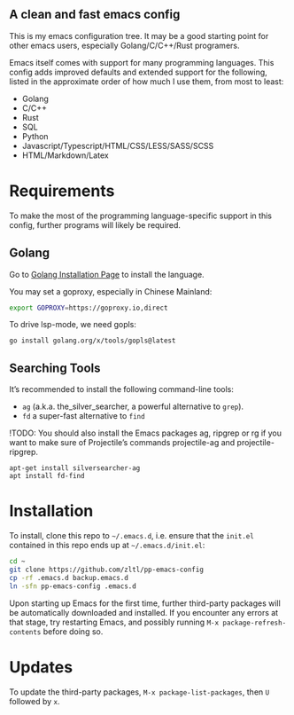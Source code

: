 A clean and fast emacs config
---

This is my emacs configuration tree. It may be a good starting point for other
emacs users, especially Golang/C/C++/Rust programers.

Emacs itself comes with support for many programming languages. This config adds
improved defaults and extended support for the following, listed in the
approximate order of how much I use them, from most to least:

- Golang
- C/C++
- Rust
- SQL
- Python
- Javascript/Typescript/HTML/CSS/LESS/SASS/SCSS
- HTML/Markdown/Latex

# Requirements

To make the most of the programming language-specific support in this config,
further programs will likely be required.

## Golang
Go to [Golang Installation Page](https://go.dev/doc/install) to install the
language. 

You may set a goproxy, especially in Chinese Mainland:

``` bash
export GOPROXY=https://goproxy.io,direct
```

To drive lsp-mode, we need gopls:

```
go install golang.org/x/tools/gopls@latest
```

## Searching Tools

It’s recommended to install the following command-line tools:

- `ag` (a.k.a. the_silver_searcher, a powerful alternative to `grep`).
- `fd` a super-fast alternative to `find`

!TODO: You should also install the Emacs packages ag, ripgrep or rg if you want
to make sure of Projectile’s commands projectile-ag and projectile-ripgrep.

```
apt-get install silversearcher-ag
apt install fd-find
```
    


# Installation

To install, clone this repo to `~/.emacs.d`, i.e. ensure that the `init.el`
contained in this repo ends up at `~/.emacs.d/init.el`:

``` bash
cd ~
git clone https://github.com/zltl/pp-emacs-config
cp -rf .emacs.d backup.emacs.d
ln -sfn pp-emacs-config .emacs.d
```

Upon starting up Emacs for the first time, further third-party packages will be
automatically downloaded and installed. If you encounter any errors at that
stage, try restarting Emacs, and possibly running `M-x package-refresh-contents`
before doing so.


# Updates

To update the third-party packages, `M-x package-list-packages`, then `U`
followed by `x`.



